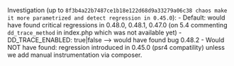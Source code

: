 Investigation (up to `8f3b4a22b7487ce1b18e122d68d9a33279a06c38 chaos make it more parametrized and detect regression in 0.45.0`):
    - Default: would have found critical regressions in 0.48.0, 0.48.1, 0.47.0 (on 5.4 commenting `dd_trace_method` in index.php which was not available yet)
    - DD_TRACE_ENABLED: true|false --> would have found bug 0.48.2
    - Would NOT have found: regression introduced in 0.45.0 (psr4 compatility) unless we add manual instrumentation via composer.
